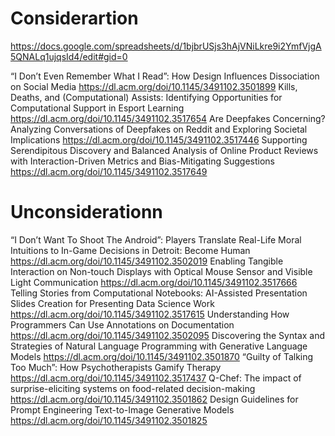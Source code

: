# Considerartion
https://docs.google.com/spreadsheets/d/1bjbrUSjs3hAjVNiLkre9i2YmfVjgA5QNALq1ujqsId4/edit#gid=0

“I Don’t Even Remember What I Read”: How Design Influences Dissociation on Social Media
https://dl.acm.org/doi/10.1145/3491102.3501899
Kills, Deaths, and (Computational) Assists: Identifying Opportunities for Computational Support in Esport Learning
https://dl.acm.org/doi/10.1145/3491102.3517654
Are Deepfakes Concerning? Analyzing Conversations of Deepfakes on Reddit and Exploring Societal Implications
https://dl.acm.org/doi/10.1145/3491102.3517446
Supporting Serendipitous Discovery and Balanced Analysis of Online Product Reviews with Interaction-Driven Metrics and Bias-Mitigating Suggestions
https://dl.acm.org/doi/10.1145/3491102.3517649

# Unconsiderationn
“I Don’t Want To Shoot The Android”: Players Translate Real-Life Moral Intuitions to In-Game Decisions in Detroit: Become Human
https://dl.acm.org/doi/10.1145/3491102.3502019
Enabling Tangible Interaction on Non-touch Displays with Optical Mouse Sensor and Visible Light Communication
https://dl.acm.org/doi/10.1145/3491102.3517666
Telling Stories from Computational Notebooks: AI-Assisted Presentation Slides Creation for Presenting Data Science Work
https://dl.acm.org/doi/10.1145/3491102.3517615
Understanding How Programmers Can Use Annotations on Documentation
https://dl.acm.org/doi/10.1145/3491102.3502095
Discovering the Syntax and Strategies of Natural Language Programming with Generative Language Models
https://dl.acm.org/doi/10.1145/3491102.3501870
“Guilty of Talking Too Much”: How Psychotherapists Gamify Therapy
https://dl.acm.org/doi/10.1145/3491102.3517437
Q-Chef: The impact of surprise-eliciting systems on food-related decision-making
https://dl.acm.org/doi/10.1145/3491102.3501862
Design Guidelines for Prompt Engineering Text-to-Image Generative Models
https://dl.acm.org/doi/10.1145/3491102.3501825